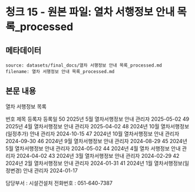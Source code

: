 # 청크 15 - 원본 파일: 열차 서행정보 안내 목록_processed

## 메타데이터

```
source: datasets/final_docs/열차 서행정보 안내 목록_processed.md
filename: 열차 서행정보 안내 목록_processed.md
```

## 본문 내용

열차 서행정보 목록

번호 제목 등록자 등록일 50 2025년 5월 열차서행정보 안내 관리자 2025-05-02 49 2025년 4월 열차서행정보 안내 관리자 2025-04-02 48 2024년 10월 열차서행정보(일정추가) 안내 관리자 2024-10-15 47 2024년 10월 열차서행정보 안내 관리자 2024-09-30 46 2024년 9월 열차서행정보 안내 관리자 2024-08-29 45 2024년 5월 열차서행정보 안내 관리자 2024-05-02 44 2024년 4월 열차 서행정보 안내 관리자 2024-04-02 43 2024년 3월 열차서행정보 안내 관리자 2024-02-29 42 2024년 2월 열차서행정보 안내 관리자 2024-01-31 41 2024년 1월 열차서행정보(일정변경) 안내 관리자 2024-01-17

담당부서 : 시설건설처 전화번호 : 051-640-7387